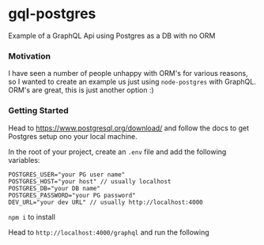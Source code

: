 # gql-postgres

Example of a GraphQL Api using Postgres as a DB with no ORM

### Motivation

I have seen a number of people unhappy with ORM's for various reasons, so I wanted to create an example us just using `node-postgres` with GraphQL. ORM's are great, this is just another option :)

### Getting Started

Head to https://www.postgresql.org/download/ and follow the docs to get Postgres setup ono your local machine.

In the root of your project, create an `.env` file and add the following variables:

```
POSTGRES_USER="your PG user name"
POSTGRES_HOST="your host" // usually localhost
POSTGRES_DB="your DB name"
POSTGRES_PASSWORD="your PG password"
DEV_URL="your dev URL" // usually http://localhost:4000
```

`npm i` to install

Head to `http://localhost:4000/graphql` and run the following
